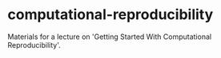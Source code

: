 # computational-reproducibility
Materials for a lecture on 'Getting Started With Computational Reproducibility'.
